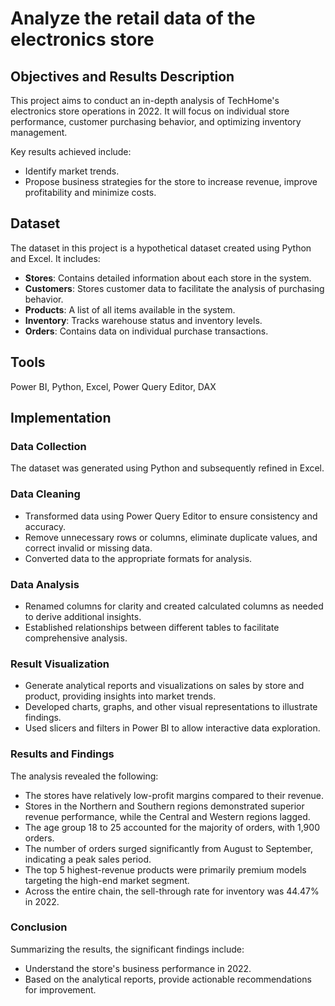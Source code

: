 # Analyze the retail data of the electronics store

## Objectives and Results Description
This project aims to conduct an in-depth analysis of TechHome's electronics store operations in 2022. It will focus on individual store performance, customer purchasing behavior, and optimizing inventory management.

Key results achieved include:
- Identify market trends.
- Propose business strategies for the store to increase revenue, improve profitability and minimize costs.

## Dataset
The dataset in this project is a hypothetical dataset created using Python and Excel. It includes:
- **Stores**: Contains detailed information about each store in the system.
- **Customers**: Stores customer data to facilitate the analysis of purchasing behavior.
- **Products**: A list of all items available in the system.
- **Inventory**: Tracks warehouse status and inventory levels.
- **Orders**: Contains data on individual purchase transactions.

## Tools
Power BI, Python, Excel, Power Query Editor, DAX

## Implementation
### Data Collection
The dataset was generated using Python and subsequently refined in Excel.

### Data Cleaning
- Transformed data using Power Query Editor to ensure consistency and accuracy.
- Remove unnecessary rows or columns, eliminate duplicate values, and correct invalid or missing data.
- Converted data to the appropriate formats for analysis.

### Data Analysis
- Renamed columns for clarity and created calculated columns as needed to derive additional insights.
- Established relationships between different tables to facilitate comprehensive analysis.

### Result Visualization
- Generate analytical reports and visualizations on sales by store and product, providing insights into market trends.
- Developed charts, graphs, and other visual representations to illustrate findings.
- Used slicers and filters in Power BI to allow interactive data exploration.

### Results and Findings
The analysis revealed the following:
- The stores have relatively low-profit margins compared to their revenue.
- Stores in the Northern and Southern regions demonstrated superior revenue performance, while the Central and Western regions lagged.
- The age group 18 to 25 accounted for the majority of orders, with 1,900 orders.
- The number of orders surged significantly from August to September, indicating a peak sales period.
- The top 5 highest-revenue products were primarily premium models targeting the high-end market segment.
- Across the entire chain, the sell-through rate for inventory was 44.47% in 2022.

### Conclusion
Summarizing the results, the significant findings include:
- Understand the store's business performance in 2022.
- Based on the analytical reports, provide actionable recommendations for improvement.
